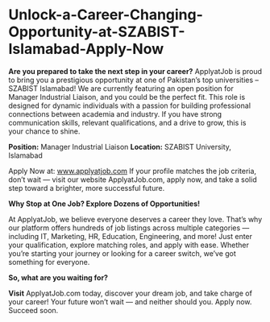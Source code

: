 # Unlock-a-Career-Changing-Opportunity-at-SZABIST-Islamabad-Apply-Now

**Are you prepared to take the next step in your career?**
ApplyatJob is proud to bring you a prestigious opportunity at one of Pakistan’s top universities – SZABIST Islamabad! We are currently featuring an open position for Manager Industrial Liaison, and you could be the perfect fit.
This role is designed for dynamic individuals with a passion for building professional connections between academia and industry. If you have strong communication skills, relevant qualifications, and a drive to grow, this is your chance to shine.

**Position:** Manager Industrial Liaison
**Location:** SZABIST University, Islamabad

Apply Now at: www.applyatjob.com
If your profile matches the job criteria, don’t wait — visit our website ApplyatJob.com, apply now, and take a solid step toward a brighter, more successful future.

**Why Stop at One Job? Explore Dozens of Opportunities!**

At ApplyatJob, we believe everyone deserves a career they love. That’s why our platform offers hundreds of job listings across multiple categories — including IT, Marketing, HR, Education, Engineering, and more!
Just enter your qualification, explore matching roles, and apply with ease.
Whether you’re starting your journey or looking for a career switch, we’ve got something for everyone.

**So, what are you waiting for?**

**Visit** ApplyatJob.com today, discover your dream job, and take charge of your career!
Your future won’t wait — and neither should you. Apply now. Succeed soon.
